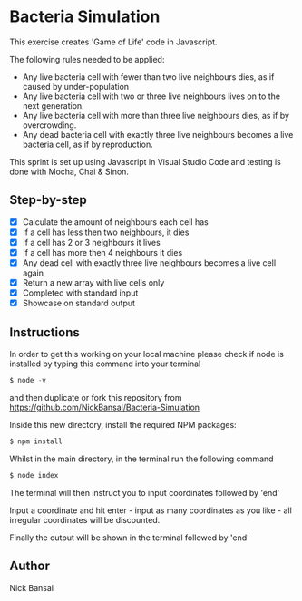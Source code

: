# Bacteria Simulation
This exercise creates 'Game of Life' code in Javascript. 

The following rules needed to be applied:
* Any live bacteria cell with fewer than two live neighbours dies, as if caused by under-population
* Any live bacteria cell with two or three live neighbours lives on to the next generation.
* Any live bacteria cell with more than three live neighbours dies, as if by overcrowding.
* Any dead bacteria cell with exactly three live neighbours becomes a live bacteria cell, as if by reproduction.

This sprint is set up using Javascript in Visual Studio Code and testing is done with Mocha, Chai & Sinon.

## Step-by-step
- [x] Calculate the amount of neighbours each cell has
- [x] If a cell has less then two neighbours, it dies
- [x] If a cell has 2 or 3 neighbours it lives
- [x] If a cell has more then 4 neighbours it dies 
- [x] Any dead cell with exactly three live neighbours becomes a live cell again
- [x] Return a new array with live cells only
- [x] Completed with standard input
- [x] Showcase on standard output

## Instructions
In order to get this working on your local machine please check if node is installed by typing this command into your terminal
```js
$ node -v
```
and then duplicate or fork this repository from https://github.com/NickBansal/Bacteria-Simulation


Inside this new directory, install the required NPM packages:
```js
$ npm install
```
Whilst in the main directory, in the terminal run the following command
```js
$ node index
```
The terminal will then instruct you to input coordinates followed by 'end'

Input a coordinate and hit enter - input as many coordinates as you like - all irregular coordinates will be discounted.

Finally the output will be shown in the terminal followed by 'end'

## Author
Nick Bansal 
